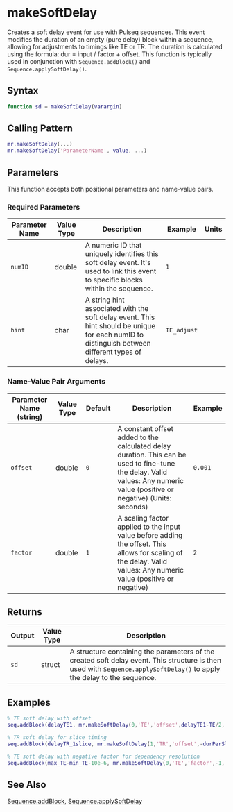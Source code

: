 # makeSoftDelay

Creates a soft delay event for use with Pulseq sequences. This event modifies the duration of an empty (pure delay) block within a sequence, allowing for adjustments to timings like TE or TR.  The duration is calculated using the formula: dur = input / factor + offset.  This function is typically used in conjunction with `Sequence.addBlock()` and `Sequence.applySoftDelay()`.

## Syntax

```matlab
function sd = makeSoftDelay(varargin)
```

## Calling Pattern

```matlab
mr.makeSoftDelay(...)
mr.makeSoftDelay('ParameterName', value, ...)
```

## Parameters

This function accepts both positional parameters and name-value pairs.

### Required Parameters

| Parameter Name | Value Type | Description | Example | Units |
|------|------|-------------|---------|-------|
| `numID` | double | A numeric ID that uniquely identifies this soft delay event.  It's used to link this event to specific blocks within the sequence. | `1` |  |
| `hint` | char | A string hint associated with the soft delay event. This hint should be unique for each numID to distinguish between different types of delays. | `TE_adjust` |  |

### Name-Value Pair Arguments
| Parameter Name (string) | Value Type | Default | Description | Example |
|------|------|---------|-------------|---------|
| `offset` | double | `0` | A constant offset added to the calculated delay duration.  This can be used to fine-tune the delay. Valid values: Any numeric value (positive or negative) (Units: seconds) | `0.001` |
| `factor` | double | `1` | A scaling factor applied to the input value before adding the offset.  This allows for scaling of the delay. Valid values: Any numeric value (positive or negative) | `2` |

## Returns

| Output | Value Type | Description |
|--------|------|-------------|
| `sd` | struct | A structure containing the parameters of the created soft delay event. This structure is then used with `Sequence.applySoftDelay()` to apply the delay to the sequence. |

## Examples

```matlab
% TE soft delay with offset
seq.addBlock(delayTE1, mr.makeSoftDelay(0,'TE','offset',delayTE1-TE/2, 'factor', 2));

% TR soft delay for slice timing
seq.addBlock(delayTR_1slice, mr.makeSoftDelay(1,'TR','offset',-durPerSlc,'factor',Nslices));

% TE soft delay with negative factor for dependency resolution
seq.addBlock(max_TE-min_TE-10e-6, mr.makeSoftDelay(0,'TE','factor',-1,'offset',max_TE));
```

## See Also

[Sequence.addBlock](addBlock.md), [Sequence.applySoftDelay](applySoftDelay.md)
